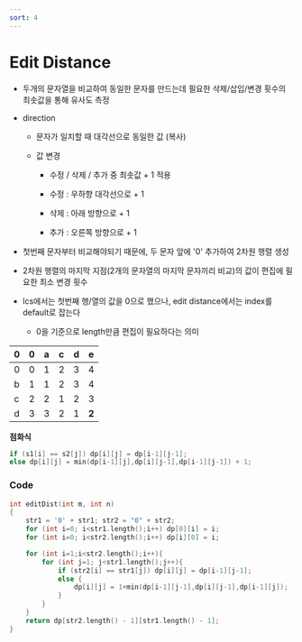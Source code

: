 ```yaml
---
sort: 4
---
```


# Edit Distance



* 두개의 문자열을 비교하여 동일한 문자를 만드는데 필요한 삭제/삽입/변경 횟수의 최솟값을 통해 유사도 측정

* direction

  * 문자가 일치할 때 대각선으로 동일한 값 (복사)

  * 값 변경 

    * 수정 / 삭제 / 추가 중 최솟값 + 1 적용

    * 수정 : 우하향 대각선으로 + 1

    * 삭제 : 아래 방향으로 + 1

    * 추가 : 오른쪽 방향으로 + 1

* 첫번째 문자부터 비교해야되기 때문에, 두 문자 앞에 '0' 추가하여 2차원 행렬 생성

* 2차원 행렬의 마지막 지점(2개의 문자열의 마지막 문자끼리 비교)의 값이 편집에 필요한 최소 변경 횟수

* lcs에서는 첫번째 행/열의 값을 0으로 했으나, edit distance에서는 index를 default로 잡는다

  * 0을 기준으로 length만큼 편집이 필요하다는 의미



| 0    | 0    | a    | c    | d    | e     |
| ---- | ---- | ---- | ---- | ---- | ----- |
| 0    | 0    | 1    | 2    | 3    | 4     |
| b    | 1    | 1    | 2    | 3    | 4     |
| c    | 2    | 2    | 1    | 2    | 3     |
| d    | 3    | 3    | 2    | 1    | **2** |



**점화식**

```c++
if (s1[i] == s2[j]) dp[i][j] = dp[i-1][j-1];
else dp[i][j] = min(dp[i-1][j],dp[i][j-1],dp[i-1][j-1]) + 1;
```



### Code

```c++
int editDist(int m, int n)
{
    str1 = '0' + str1; str2 = "0" + str2;
    for (int i=0; i<str1.length();i++) dp[0][i] = i;
    for (int i=0; i<str2.length();i++) dp[i][0] = i;

    for (int i=1;i<str2.length();i++){
        for (int j=1; j<str1.length();j++){
            if (str2[i] == str1[j]) dp[i][j] = dp[i-1][j-1];
            else {
                dp[i][j] = 1+min(dp[i-1][j-1],dp[i][j-1],dp[i-1][j]);
            }
        }
    }
    return dp[str2.length() - 1][str1.length() - 1];
}
```





